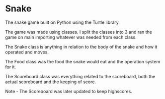 # Snake
The snake game built on Python using the Turtle library.

The game was made using classes. I split the classes into 3 and ran the game on main importing whatever was needed from each class.

The Snake class is anything in relation to the body of the snake and how it operated and moves.

The Food class was the food the snake would eat and the operation system for it.

The Scoreboard class was everything related to the scoreboard, both the actual scoreboard and the keeping of score.

Note - The Scoreboard was later updated to keep highscores.
